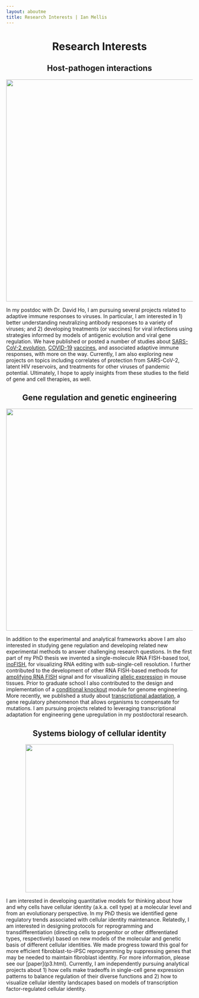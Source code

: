 ```yaml
---
layout: aboutme
title: Research Interests | Ian Mellis
---
```


# <center> Research Interests </center>

## <center> Host-pathogen interactions </center> 

<p align="center">
<img src="{{ site.baseurl }}static/img/host-pathogen_img.png" style="width:600px;" />
</p>

In my postdoc with Dr. David Ho, I am pursuing several projects related to adaptive immune responses to viruses. In particular, I am interested in 1) better understanding neutralizing antibody responses to a variety of viruses; and 2) developing treatments (or vaccines) for viral infections using strategies informed by models of antigenic evolution and viral gene regulation. We have published or posted a number of studies about [SARS-CoV-2 evolution](BA_2_75.html), [COVID-19](XBB_MV.html) [vaccines](bivalent3mos.html), and associated adaptive immune responses, with more on the way. Currently, I am also exploring new projects on topics including correlates of protection from SARS-CoV-2, latent HIV reservoirs, and treatments for other viruses of pandemic potential. Ultimately, I hope to apply insights from these studies to the field of gene and cell therapies, as well.

<!-- ## <center> Manipulation of cellular identity </center> 

<p align="center">
<img src="{{ site.baseurl }}static/img/ipsc_cm_forsite.jpg" style="width:400px;" />
</p> -->
<!-- Cells display complex and important phenotypes depending on their cellular identity. For both basic and translational purposes we would like to be able to manipulate cellular identity on demand. For example, in basic research the advent of directed differentiation of cardiac myocytes (A, above) from human induced pluripotent stem cells (iPSC) has made possible experiments that previously would have required precious human tissue samples. Translationally, cellular reprogramming and transdifferentiation (directing cells to progenitor or other differentiated types, respectively; B, above) form the basis of many regenerative therapies under investigation.  -->
<!-- For more information, please see my most recent [preprint](p3.html). In the future I hope to develop additional transdifferentiation and reprogramming protocols for different starting and ending cell types. In particular, I am interested in high-fidelity and high-efficiency transdifferentiation to cardiac myocyte and motor neuron identities with an eye towards developing regenerative therapies for cardiac fibrosis, neurodegenerative disorders, and central nervous system injury. -->

## <center> Gene regulation and genetic engineering </center> 

<p align="center">
<img src="{{ site.baseurl }}static/img/inofish_forsite.jpg" style="width:600px;" />
</p>

In addition to the experimental and analytical frameworks above I am also interested in studying gene regulation and developing related new experimental methods to answer challenging research questions. In the first part of my PhD thesis we invented a single-molecule RNA FISH-based tool, [inoFISH](inoFISH.html), for visualizing RNA editing with sub-single-cell resolution. I further contributed to the development of other RNA FISH-based methods for [amplifying RNA FISH](clampFISH.html) signal and for visualizing [allelic expression](TissueSNPFISHbursting.html) in mouse tissues. Prior to graduate school I also contributed to the design and implementation of a [conditional knockout](COIN.html) module for genome engineering. More recently, we published a study about [transcriptional adaptation](GRN_NITC.html), a gene regulatory phenomenon that allows organisms to compensate for mutations. I am pursuing projects related to leveraging transcriptional adaptation for engineering gene upregulation in my postdoctoral research.

## <center> Systems biology of cellular identity </center> 

<p align="center">
<img src="{{ site.baseurl }}static/img/pillars-springs_forsite.jpg" style="width:400px;" />
</p>
I am interested in developing quantitative models for thinking about how and why cells have cellular identity (a.k.a. cell type) at a molecular level and from an evolutionary perspective. In my PhD thesis we identified gene regulatory trends associated with cellular identity maintenance. Relatedly, I am interested in designing protocols for reprogramming and transdifferentiation (directing cells to progenitor or other differentiated types, respectively) based on new models of the molecular and genetic basis of different cellular identities. We made progress toward this goal for more efficient fibroblast-to-iPSC reprogramming by suppressing genes that may be needed to maintain fibroblast identity. For more information, please see our [paper](p3.html). Currently, I am independently pursuing analytical projects about 1) how cells make tradeoffs in single-cell gene expression patterns to balance regulation of their diverse functions and 2) how to visualize cellular identity landscapes based on models of transcription factor-regulated cellular identity. 

<!-- ## Future Directions -->

